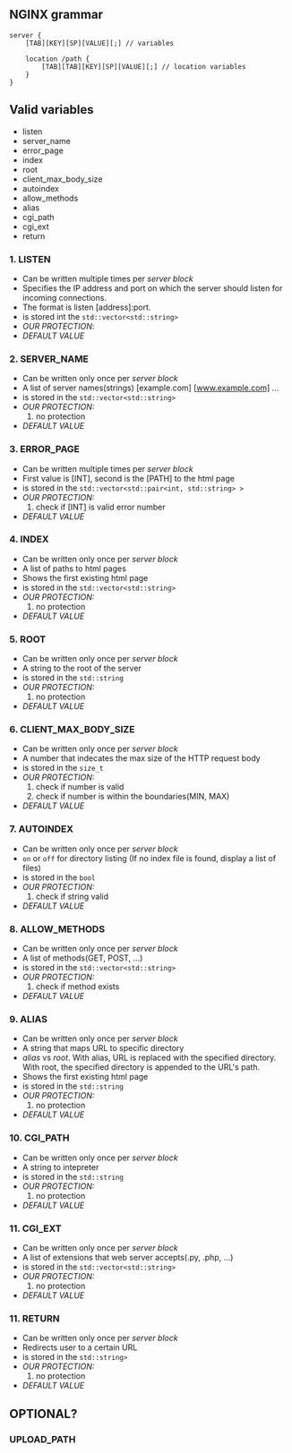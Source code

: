 ## NGINX grammar
```
server {
	[TAB][KEY][SP][VALUE][;] // variables

	location /path {
		[TAB][TAB][KEY][SP][VALUE][;] // location variables
	}
}
```

## Valid variables
- listen
- server_name
- error_page
- index
- root
- client_max_body_size
- autoindex
- allow_methods
- alias
- cgi_path
- cgi_ext
- return

### 1. LISTEN
- Can be written multiple times per _server block_
- Specifies the IP address and port on which the server should listen for incoming connections.
- The format is listen [address]:port.
- is stored int the `std::vector<std::string>`
- _OUR PROTECTION_:
- _DEFAULT VALUE_

### 2. SERVER_NAME
- Can be written only once per _server block_
- A list of server names(strings) [example.com] [www.example.com] ...
- is stored in the `std::vector<std::string>`
- _OUR PROTECTION:_
	1. no protection
- _DEFAULT VALUE_

### 3. ERROR_PAGE
- Can be written multiple times per _server block_
- First value is [INT], second is the [PATH] to the html page
- is stored in the `std::vector<std::pair<int, std::string> >`
- _OUR PROTECTION:_
	1. check if [INT] is valid error number
- _DEFAULT VALUE_

### 4. INDEX
- Can be written only once per _server block_
- A list of paths to html pages
- Shows the first existing html page
- is stored in the `std::vector<std::string>`
- _OUR PROTECTION:_
	1. no protection
- _DEFAULT VALUE_

### 5. ROOT
- Can be written only once per _server block_
- A string to the root of the server
- is stored in the `std::string`
- _OUR PROTECTION:_
	1. no protection
- _DEFAULT VALUE_

### 6. CLIENT_MAX_BODY_SIZE
- Can be written only once per _server block_
- A number that indecates the max size of the HTTP request body
- is stored in the `size_t`
- _OUR PROTECTION:_
	1. check if number is valid
	2. check if number is within the boundaries(MIN, MAX)
- _DEFAULT VALUE_

### 7. AUTOINDEX
- Can be written only once per _server block_
- `on` or `off` for directory listing (If no index file is found, display a list of files) 
- is stored in the `bool`
- _OUR PROTECTION:_
	1. check if string valid
- _DEFAULT VALUE_

### 8. ALLOW_METHODS
- Can be written only once per _server block_
- A list of methods(GET, POST, ...)
- is stored in the `std::vector<std::string>`
- _OUR PROTECTION:_
	1. check if method exists
- _DEFAULT VALUE_

### 9. ALIAS
- Can be written only once per _server block_
- A string that maps URL to specific directory
- _alias_ vs _root_. With alias, URL is replaced with the specified directory. With root, the specified directory is appended to the URL's path.
- Shows the first existing html page
- is stored in the `std::string`
- _OUR PROTECTION:_
	1. no protection
- _DEFAULT VALUE_

### 10. CGI_PATH
- Can be written only once per _server block_
- A string to intepreter 
- is stored in the `std::string`
- _OUR PROTECTION:_
	1. no protection
- _DEFAULT VALUE_

### 11. CGI_EXT
- Can be written only once per _server block_
- A list of extensions that web server accepts(.py, .php, ...) 
- is stored in the `std::vector<std::string>`
- _OUR PROTECTION:_
	1. no protection
- _DEFAULT VALUE_

### 11. RETURN
- Can be written only once per _server block_
- Redirects user to a certain URL 
- is stored in the `std::string>`
- _OUR PROTECTION:_
	1. no protection
- _DEFAULT VALUE_

## OPTIONAL?

### UPLOAD_PATH